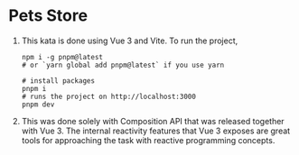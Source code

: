 # Pets Store

1. This kata is done using Vue 3 and Vite. To run the project,
   ```shell
   npm i -g pnpm@latest
   # or `yarn global add pnpm@latest` if you use yarn
   
   # install packages
   pnpm i
   # runs the project on http://localhost:3000
   pnpm dev
   ```
2. This was done solely with Composition API that was released together with Vue 3. The internal reactivity features that Vue 3 exposes are great tools for approaching the task with reactive programming concepts.